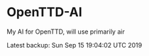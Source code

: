 # OpenTTD-AI
My AI for OpenTTD, will use primarily air

Latest backup: Sun Sep 15 19:04:02 UTC 2019
